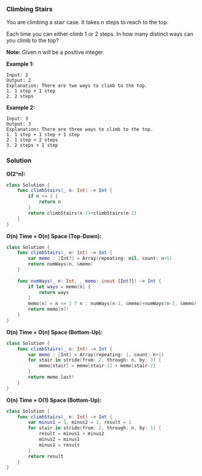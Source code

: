 
### Climbing Stairs

You are climbing a stair case. It takes *n* steps to reach to the top.

Each time you can either climb 1 or 2 steps. In how many distinct ways can you climb to the top?

__Note:__ Given *n* will be a positive integer.

__Example 1:__
```
Input: 2
Output: 2
Explanation: There are two ways to climb to the top.
1. 1 step + 1 step
2. 2 steps
```
__Example 2:__
```
Input: 3
Output: 3
Explanation: There are three ways to climb to the top.
1. 1 step + 1 step + 1 step
2. 1 step + 2 steps
3. 2 steps + 1 step
```

### Solution
__O(2^n):__
```Swift
class Solution {
    func climbStairs(_ n: Int) -> Int {
        if n <= 2 {
            return n
        }
        return climbStairs(n-1)+climbStairs(n-2)
    }
}
```
__O(n) Time + O(n) Space (Top-Down):__
```Swift
class Solution {
    func climbStairs(_ n: Int) -> Int {
        var memo : [Int?] = Array(repeating: nil, count: n+1)
        return numWays(n, &memo)
    }
    
    func numWays(_ n: Int, _ memo: inout [Int?]) -> Int {
        if let ways = memo[n] {
            return ways
        }
        memo[n] = n <= 2 ? n : numWays(n-1, &memo)+numWays(n-2, &memo)
        return memo[n]!
    }
}
```
__O(n) Time + O(n) Space (Bottom-Up):__
```Swift
class Solution {
    func climbStairs(_ n: Int) -> Int {
        var memo : [Int] = Array(repeating: 1, count: n+1)
        for stair in stride(from: 2, through: n, by: 1) {
            memo[stair] = memo[stair-1] + memo[stair-2]
        }
        return memo.last!
    }
}
```
__O(n) Time + O(1) Space (Bottom-Up):__
```Swift
class Solution {
    func climbStairs(_ n: Int) -> Int {
        var minus1 = 1, minus2 = 1, result = 1
        for stair in stride(from: 2, through: n, by: 1) {
            result = minus1 + minus2
            minus2 = minus1
            minus1 = result
        }
        return result
    }
}
```